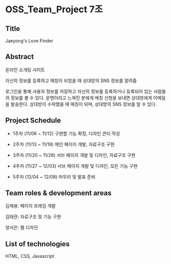 # OSS_Team_Project 7조

## Title
Jaeyong's Love Finder

## Abstract
온라인 소개팅 사이트

자신의 정보를 등록하고 매칭이 되었을 때 상대방의 SNS 정보를 알려줌

로그인을 통해 사용자 정보를 저장하고 자신의 정보를 등록하거나 등록되어 있는 사람들의 정보를 볼 수 있다.
운명이라고 느껴진 분에게 매칭 신청을 보내면 상대방에게 이메일을 발송한다.
상대방이 수락했을 때 매칭이 되며, 상대방의 SNS 정보를 알 수 있다.

## Project Schedule
- 1주차 (11/06 ~ 11/12)
  구현할 기능 확정, 디자인 콘티 작성
  
- 2주차 (11/13 ~ 11/19)
  메인 페이지 개발, 자료구조 구현
  
- 3주차 (11/20 ~ 11/26)
  서브 페이지 개발 및 디자인, 자료구조 구현
  
- 4주차 (11/27 ~ 12/03)
  서브 페이지 개발 및 디자인, 모든 기능 구현
  
- 5주차 (12/04 ~ 12/08)
  마무리 및 발표 준비

## Team roles & development areas
김재용: 페이지 프레임 개발

김태관: 자료구조 및 기능 구현

양서은: 웹 디자인

## List of technologies
HTML, CSS, Javascript
